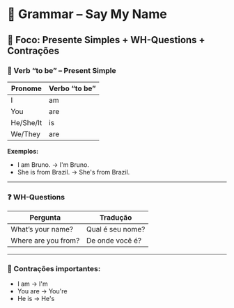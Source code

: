 # 🧠 Grammar – Say My Name

## 🎯 Foco: Presente Simples + WH-Questions + Contrações

### 👤 Verb “to be” – Present Simple

| Pronome | Verbo “to be” |
|---------|---------------|
| I       | am            |
| You     | are           |
| He/She/It | is          |
| We/They | are           |

**Exemplos:**
- I am Bruno. → I'm Bruno.
- She is from Brazil. → She's from Brazil.

---

### ❓ WH-Questions

| Pergunta           | Tradução         |
|--------------------|------------------|
| What’s your name?  | Qual é seu nome? |
| Where are you from?| De onde você é?  |

---

### 💬 Contrações importantes:
- I am → I'm
- You are → You're
- He is → He's
